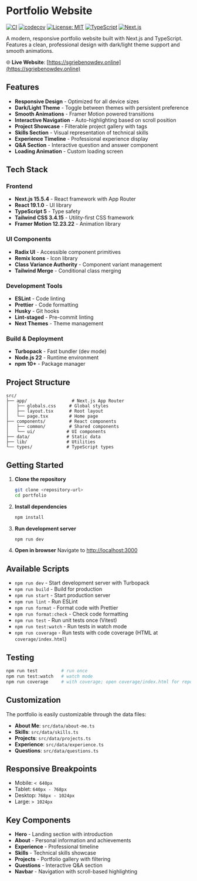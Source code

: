 # Portfolio Website

[![CI](https://github.com/griebenowschalk/my-todo-app/actions/workflows/ci.yml/badge.svg)](https://github.com/griebenowschalk/my-todo-app/actions/workflows/ci.yml)
[![codecov](https://codecov.io/gh/griebenowschalk/portfolio/badge.svg)](https://codecov.io/gh/griebenowschalk/portfolio)
[![License: MIT](https://img.shields.io/badge/License-MIT-yellow.svg)](https://opensource.org/licenses/MIT)
[![TypeScript](https://img.shields.io/badge/TypeScript-007ACC?logo=typescript&logoColor=white)](https://www.typescriptlang.org/)
[![Next.js](https://img.shields.io/badge/Next.js-000000?logo=nextdotjs&logoColor=white)](https://nextjs.org/)

A modern, responsive portfolio website built with Next.js and TypeScript. Features a clean, professional design with dark/light theme support and smooth animations.

🌐 **Live Website**: [https://sgriebenowdev.online](https://sgriebenowdev.online)

## Features

- **Responsive Design** - Optimized for all device sizes
- **Dark/Light Theme** - Toggle between themes with persistent preference
- **Smooth Animations** - Framer Motion powered transitions
- **Interactive Navigation** - Auto-highlighting based on scroll position
- **Project Showcase** - Filterable project gallery with tags
- **Skills Section** - Visual representation of technical skills
- **Experience Timeline** - Professional experience display
- **Q&A Section** - Interactive question and answer component
- **Loading Animation** - Custom loading screen

## Tech Stack

### Frontend

- **Next.js 15.5.4** - React framework with App Router
- **React 19.1.0** - UI library
- **TypeScript 5** - Type safety
- **Tailwind CSS 3.4.15** - Utility-first CSS framework
- **Framer Motion 12.23.22** - Animation library

### UI Components

- **Radix UI** - Accessible component primitives
- **Remix Icons** - Icon library
- **Class Variance Authority** - Component variant management
- **Tailwind Merge** - Conditional class merging

### Development Tools

- **ESLint** - Code linting
- **Prettier** - Code formatting
- **Husky** - Git hooks
- **Lint-staged** - Pre-commit linting
- **Next Themes** - Theme management

### Build & Deployment

- **Turbopack** - Fast bundler (dev mode)
- **Node.js 22** - Runtime environment
- **npm 10+** - Package manager

## Project Structure

```
src/
├── app/                 # Next.js App Router
│   ├── globals.css     # Global styles
│   ├── layout.tsx      # Root layout
│   └── page.tsx        # Home page
├── components/         # React components
│   ├── common/         # Shared components
│   └── ui/            # UI components
├── data/              # Static data
├── lib/               # Utilities
└── types/             # TypeScript types
```

## Getting Started

1. **Clone the repository**

   ```bash
   git clone <repository-url>
   cd portfolio
   ```

2. **Install dependencies**

   ```bash
   npm install
   ```

3. **Run development server**

   ```bash
   npm run dev
   ```

4. **Open in browser**
   Navigate to [http://localhost:3000](http://localhost:3000)

## Available Scripts

- `npm run dev` - Start development server with Turbopack
- `npm run build` - Build for production
- `npm run start` - Start production server
- `npm run lint` - Run ESLint
- `npm run format` - Format code with Prettier
- `npm run format:check` - Check code formatting
- `npm run test` - Run unit tests once (Vitest)
- `npm run test:watch` - Run tests in watch mode
- `npm run coverage` - Run tests with code coverage (HTML at `coverage/index.html`)

## Testing

```bash
npm run test         # run once
npm run test:watch   # watch mode
npm run coverage     # with coverage; open coverage/index.html for report
```

## Customization

The portfolio is easily customizable through the data files:

- **About Me**: `src/data/about-me.ts`
- **Skills**: `src/data/skills.ts`
- **Projects**: `src/data/projects.ts`
- **Experience**: `src/data/experience.ts`
- **Questions**: `src/data/questions.ts`

## Responsive Breakpoints

- Mobile: `< 640px`
- Tablet: `640px - 768px`
- Desktop: `768px - 1024px`
- Large: `> 1024px`

## Key Components

- **Hero** - Landing section with introduction
- **About** - Personal information and achievements
- **Experience** - Professional timeline
- **Skills** - Technical skills showcase
- **Projects** - Portfolio gallery with filtering
- **Questions** - Interactive Q&A section
- **Navbar** - Navigation with scroll-based highlighting
